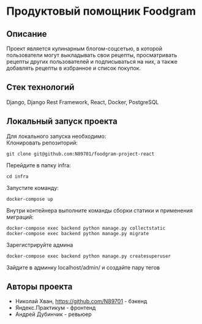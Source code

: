 # Продуктовый помощник Foodgram

## Описание  
Проект является кулинарным блогом-соцсетью, в которой пользователи могут выкладывать свои рецепты, просматривать рецепты других пользователей и подписываться на них, а также добавлять рецепты в избранное и список покупок.

## Стек технологий
Django, Django Rest Framework, React, Docker, PostgreSQL

## Локальный запуск проекта  
Для локального запуска необходимо:  
Клонировать репозиторий:  
```
git clone git@github.com:N89701/foodgram-project-react
```
Перейдите в папку infra:
```
cd infra
```
Запустите команду:
```
docker-compose up
```
Внутри контейнера выполните команды сборки статики и применения миграций:
```
docker-compose exec backend python manage.py collectstatic
docker-compose exec backend python manage.py migrate
```
Зарегистрируйте админа
```
docker-compose exec backend python manage.py createsuperuser
```
Зайдите в админку localhost/admin/ и создайте пару тегов

## Авторы проекта
- Николай Хван, https://github.com/N89701 - бэкенд
- Яндекс.Практикум - фронтенд
- Андрей Дубинчик - ревьюер
